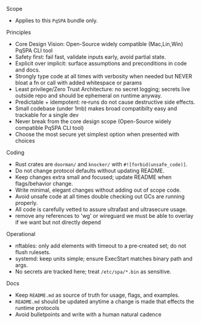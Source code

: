 Scope
- Applies to this `PqSPA` bundle only.

Principles
- Core Design Vision: Open-Source widely compatible (Mac,Lin,Win) PqSPA CLI tool
- Safety first: fail fast, validate inputs early, avoid partial state.
- Explicit over implicit: surface assumptions and preconditions in code and docs.
- Strongly type code at all times with verbosity when needed but NEVER bloat a fn or call with added whitespace or params
- Least privilege/Zero Trust Architecture: no secret logging; secrets live outside repo and should be ephemeral on runtime anyway.
- Predictable + idempotent: re‑runs do not cause destructive side effects.
- Small codebase (under 1mb) makes broad compatibilty easy and trackable for a single dev
- Never break from the core design scope (Open-Source widely compatible PqSPA CLI tool)
- Choose the most secure yet simplest option when presented with choices

Coding
- Rust crates are `doorman/` and `knocker/` with `#![forbid(unsafe_code)]`.
- Do not change protocol defaults without updating README.
- Keep changes extra small and focused; update README when flags/behavior change.
- Write minimal, elegant changes without adding out of scope code.
- Avoid unsafe code at all times double checking out GCs are running properly.
- All code is carefully vetted to assure ultrafast and ultrasecure usage. 
- remove any references to 'wg' or wireguard we must be able to overlay if we want but not directly depend


Operational
- nftables: only add elements with timeout to a pre‑created set; do not flush rulesets.
- systemd: keep units simple; ensure ExecStart matches binary path and args.
- No secrets are tracked here; treat `/etc/spa/*.bin` as sensitive.

Docs
- Keep `README.md` as source of truth for usage, flags, and examples.
- `README.md` should be updated anytime a change is made that effects the runtime protocols
- Avoid bulletpoints and write with a human natural cadence


